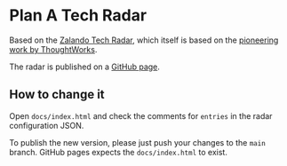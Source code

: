 # Plan A Tech Radar

Based on the [Zalando Tech
Radar](http://zalando.github.io/tech-radar/), which itself is based on the [pioneering work
by ThoughtWorks](https://www.thoughtworks.com/radar).

The radar is published on a [GitHub page](https://plana-earth.github.io/tech-radar/).

## How to change it

Open `docs/index.html` and check the comments for `entries` in the radar configuration JSON.

To publish the new version, please just push your changes to the `main` branch. GitHub pages expects the `docs/index.html` to exist.